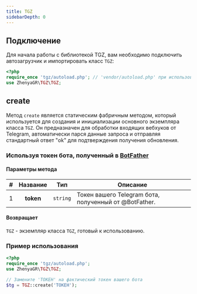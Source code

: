 ```yaml
---
title: TGZ
sidebarDepth: 0
---
```


## Подключение
Для начала работы с библиотекой TGZ, вам необходимо подключить автозагрузчик и импортировать класс `TGZ`:

```php
<?php
require_once 'tgz/autoload.php'; // 'vendor/autoload.php' при использовании composer
use ZhenyaGR\TGZ\TGZ;
```

## create
Метод `create` является статическим фабричным методом, который используется для создания и инициализации основного экземпляра класса `TGZ`. Он предназначен для обработки входящих вебхуков от Telegram, автоматически парся данные запроса и отправляя стандартный ответ "ok" для подтверждения получения обновления.

### Используя токен бота, полученный в [BotFather](https://t.me/BotFather) 
#### Параметры метода
| # | Название  |   Тип    | Описание                                              |
|:-:|:---------:|:--------:|-------------------------------------------------------|
| 1 | **token** | `string` | Токен вашего Telegram бота, полученный от @BotFather. |

#### Возвращает
`TGZ` - экземпляр класса `TGZ`, готовый к использованию.

### Пример использования
```php
<?php
require_once 'tgz/autoload.php';
use ZhenyaGR\TGZ\TGZ;

// Замените 'ТОКЕН' на фактический токен вашего бота
$tg = TGZ::create('ТОКЕН');
```